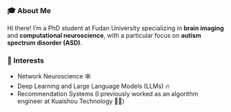 ### 🎓 About Me
Hi there! I’m a PhD student at Fudan University specializing in **brain imaging** and **computational neuroscience**, with a particular focus on **autism spectrum disorder (ASD)**.

### 👻 Interests

- Network Neuroscience 🕸️ 
- Deep Learning and Large Language Models (LLMs) 🔥
- Recommendation Systems (I previously worked as an algorithm engineer at Kuaishou Technology 🧑‍💻)

